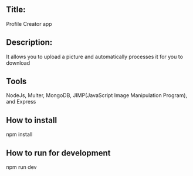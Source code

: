 ## Title:
Profile Creator app

## Description:
It allows you to upload a picture and automatically processes it for you to download

## Tools
NodeJs, Multer, MongoDB, JIMP(JavaScript Image Manipulation Program), and Express

## How to install
 npm install

## How to run for development
npm run dev
